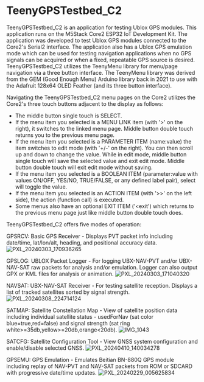 # TeenyGPSTestbed_C2

TeenyGPSTestbed_C2 is an application for testing Ublox GPS modules.  This application runs on the M5Stack Core2 ESP32 IoT Development Kit.
The application was developed to test Ublox GPS modules connected to the Core2's Serial2 interface.  The application also has a Ublox GPS emulation mode which can be used for testing navigation applications when no GPS signals can be acquired or when a fixed, repeatable GPS source is desired.
TeenyGPSTestbed_C2 utilizes the TeenyMenu library for menu/page navigation via a three button interface.  The TeenyMenu library was derived from the GEM (Good Enough Menu) Arduino library back in 2021 to use with the Adafruit 128x64 OLED Feather (and its three button interface).

Navigating the TeenyGPSTestbed_C2 menu pages on the Core2 utilizes the Core2's three touch buttons adjacent to the display as follows:
- The middle button single touch is SELECT.
- If the menu item you selected is a MENU LINK item (with '>' on the right), it switches to the linked menu page.  Middle button double touch returns you to the previous menu page.
- If the menu item you selected is a PARAMETER ITEM (name:value) the item switches to edit mode (with '+/-' on the right).  You can then scroll up and down to change the value.  While in edit mode, middle button single touch will save the selected value and exit edit mode.  Middle button double touch will exit edit mode without saving.
- If the menu item you selected is a BOOLEAN ITEM (parameter:value with values ON/OFF, YES/NO, TRUE/FALSE, or any defined label pair), select will toggle the value.
- If the menu item you selected is an ACTION ITEM (with '>>' on the left side), the action (function call) is executed.
- Some menus also have an optional EXIT ITEM ('<exit') which returns to the previous menu page just like middle button double touch does.

TeenyGPSTestbed_C2 offers five modes of operation:

GPSRCV: Basic GPS Receiver - Displays PVT packet info including date/time, lat/lon/alt, heading, and positional accuracy data.
![PXL_20240303_170936265](https://github.com/BeakeS/TeenyGPSTestbed_C2/assets/27782001/4e2b1242-d968-42f4-b2d3-a8b80f035e75)

GPSLOG: UBLOX Packet Logger - For logging UBX-NAV-PVT and/or UBX-NAV-SAT raw packets for analysis and/or emulation. Logger can also output GPX or KML files for analysis or animation.
![PXL_20240303_171040320](https://github.com/BeakeS/TeenyGPSTestbed_C2/assets/27782001/937f2e26-c376-4e52-9304-112ede750657)

NAVSAT: UBX-NAV-SAT Receiver - For testing satellite reception.  Displays a list of tracked satellites sorted by signal strength.
![PXL_20240308_224714124](https://github.com/BeakeS/TeenyGPSTestbed_C2/assets/27782001/3de865b5-92e7-4fd6-8090-d8b94a51ce38)

SATMAP: Satellite Constellation Map - View of satellite position data including individual satellite status - usedForNav (sat color blue=true,red=false) and signal strength (sat ring white>=35db,yellow>=20db,orange<20db).
![IMG_1043](https://github.com/BeakeS/TeenyGPSTestbed_C2/assets/27782001/0a825537-1c38-4cab-9103-e406b6bcbade)

SATCFG: Satellite Configuration Tool - View GNSS system configuration and enable/disable selected GNSS.
![PXL_20240410_140034278](https://github.com/BeakeS/TeenyGPSTestbed_C2/assets/27782001/a930ee04-f1bd-4229-a14a-501317c313ff)

GPSEMU: GPS Emulation - Emulates Beitian BN-880Q GPS module including replay of NAV-PVT and NAV-SAT packets from ROM or SDCARD with progressive date/time updates.
![PXL_20240229_005625834](https://github.com/BeakeS/TeenyGPSTestbed_C2/assets/27782001/f4011f04-dae2-459f-9b68-648e4ca00ba4)
